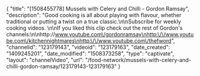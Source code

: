 {
    "title": "[1508455778] Mussels with Celery and Chilli - Gordon Ramsay",
    "description": "Good cooking is all about playing with flavour, whether traditional or putting a twist on a true classic.\n\nSubscribe for weekly cooking videos. \n\nIf you liked this clip check out the rest of Gordon's channels:\n\nhttp:\/\/www.youtube.com\/gordonramsay\nhttp:\/\/www.youtube.com\/kitchennightmares\nhttp:\/\/www.youtube.com\/thefword",
    "channelid": "123179143",
    "videoid": "123179163",
    "date_created": "1409245201",
    "date_modified": "1508373258",
    "type": "captivate",
    "layout": "channelVideo",
    "url": "\/food-network\/mussels-with-celery-and-chilli-gordon-ramsay\/123179143-123179163"
}